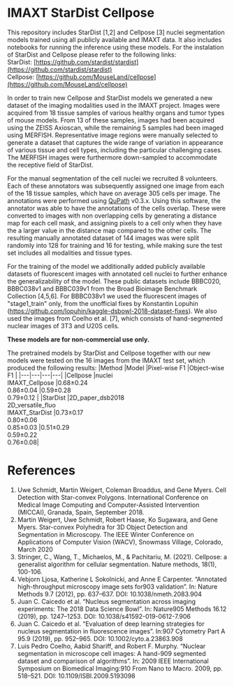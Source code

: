 # IMAXT StarDist Cellpose

This repository includes StarDist [1,2] and Cellpose [3] nuclei segmentation models trained using all publicly available and IMAXT data. It also includes notebooks for running the inference using these models. For the instalation of StarDist and Cellpose please refer to the following links:<br />
StarDist: [https://github.com/stardist/stardist](https://github.com/stardist/stardist)<br />
Cellpose: [https://github.com/MouseLand/cellpose](https://github.com/MouseLand/cellpose)

In order to train new Cellpose and StarDist models we generated a new dataset of the imaging modalities used in the IMAXT project. Images were acquired from 18 tissue samples of various healthy organs and tumor types of mouse models. From 13 of these samples, images had been acquired using the ZEISS Axioscan, while the remaining 5 samples had been imaged using MERFISH. Representative image regions were manually selected to generate a dataset that captures the wide range of variation in appearance of various tissue and cell types, including the particular challenging cases. The MERFISH images were furthermore down-sampled to accommodate the receptive field of StarDist.

For the manual segmentation of the cell nuclei we recruited 8 volunteers. Each of these annotators was subsequently assigned one image from each of the 18 tissue samples, which have on average 305 cells per image. The annotations were performed using [QuPath](https://qupath.github.io/) v0.3.x. Using this software, the annotator was able to have the annotations of the cells overlap. These were converted to images with non overlapping cells by generating a distance map for each cell mask, and assigning pixels to a cell only when they have the a larger value in the distance map compared to the other cells. The resulting manually annotated dataset of 144 images was were split randomly into 128 for training and 16 for testing, while making sure the test set includes all modalities and tissue types.

For the training of the model we additionally added publicly available datasets of fluorescent images with annotated cell nuclei to further enhance the generalizability of the model. These public datasets include BBBC020, BBBC038v1 and BBBC039v1 from the Broad Bioimage Benchmark Collection [4,5,6]. For BBBC038v1 we used the fluorescent images of "stage1_train" only, from the unofficial fixes by Konstantin Lopuhin (https://github.com/lopuhin/kaggle-dsbowl-2018-dataset-fixes). We also used the images from Coelho et al. [7], which consists of hand-segmented nuclear images of 3T3 and U20S cells.

**These models are for non-commercial use only.**

The pretrained models by StarDist and Cellpose together with our new models were tested on the 16 images from the IMAXT test set, which produced the following results:
|Method   |Model   |Pixel-wise F1   |Object-wise F1   |
|---|---|---|---|
|Cellpose |nuclei<br>IMAXT_Cellpose   |0.68±0.24<br>0.86±0.04   |0.59±0.28<br>0.79±0.12   |
|StarDist |2D_paper_dsb2018<br>2D_versatile_fluo<br>IMAXT_StarDist |0.73±0.17<br>0.80±0.06<br>0.85±0.03 |0.51±0.29<br>0.59±0.22<br>0.76±0.08|


# References


1. Uwe Schmidt, Martin Weigert, Coleman Broaddus, and Gene Myers.
    Cell Detection with Star-convex Polygons.
    International Conference on Medical Image Computing and Computer-Assisted Intervention (MICCAI), Granada, Spain, September 2018.
2. Martin Weigert, Uwe Schmidt, Robert Haase, Ko Sugawara, and Gene Myers.
    Star-convex Polyhedra for 3D Object Detection and Segmentation in Microscopy.
    The IEEE Winter Conference on Applications of Computer Vision (WACV), Snowmass Village, Colorado, March 2020
3. Stringer, C., Wang, T., Michaelos, M., & Pachitariu, M. (2021). Cellpose: a generalist algorithm for cellular segmentation. Nature methods, 18(1), 100-106.
4. Vebjorn Ljosa, Katherine L Sokolnicki, and Anne E Carpenter. “Annotated high-throughput microscopy image sets for903
validation”. In: Nature Methods 9.7 (2012), pp. 637–637. DOI: 10.1038/nmeth.2083.904
5. Juan C. Caicedo et al. “Nucleus segmentation across imaging experiments: The 2018 Data Science Bowl”. In: Nature905
Methods 16.12 (2019), pp. 1247–1253. DOI: 10.1038/s41592-019-0612-7.906
6. Juan C. Caicedo et al. “Evaluation of deep learning strategies for nucleus segmentation in fluorescence images”. In:907
Cytometry Part A 95.9 (2019), pp. 952–965. DOI: 10.1002/cyto.a.23863.908
7. Luis Pedro Coelho, Aabid Shariff, and Robert F. Murphy. “Nuclear segmentation in microscope cell images: A hand-909
segmented dataset and comparison of algorithms”. In: 2009 IEEE International Symposium on Biomedical Imaging:910
From Nano to Macro. 2009, pp. 518–521. DOI: 10.1109/ISBI.2009.5193098
